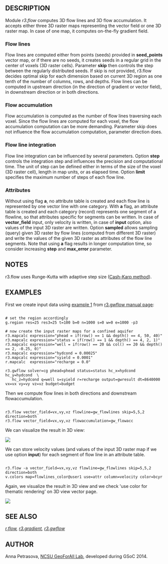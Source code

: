 
## DESCRIPTION

Module *r3.flow* computes 3D flow lines and 3D flow accumulation.
It accepts either three 3D raster maps representing the vector field or one 3D raster map.
In case of one map, it computes on-the-fly gradient field.

### Flow lines

Flow lines are computed either from points (seeds) provided in **seed\_points** vector map,
or if there are no seeds, it creates seeds in a regular grid in the center of voxels (3D raster cells).
Parameter **skip** then controls the step between the regularly distributed seeds.
If skip is not provided, r3.flow decides optimal skip for each dimension based on current 3D region
as one tenth of the number of columns, rows, and depths.
Flow lines can be computed in upstream direction (in the direction of gradient or vector field),
in downstream direction or in both directions.

### Flow accumulation

Flow accumulation is computed as the number of flow lines traversing each voxel.
Since the flow lines are computed for each voxel, the flow accumulation computation
can be more demanding.
Parameter skip does not influence the flow accumulation computation, parameter direction does.

### Flow line integration

Flow line integration can be influenced by several parameters.
Option **step** controls the integration step and influences the precision and computational time.
The unit of step can be defined either in terms of the size of the voxel (3D raster cell),
length in map units, or as elapsed time.
Option **limit** specifies the maximum number of steps of each flow line.

### Attributes

Without using flag **a**, no attribute table is created and each flow line
is represented by one vector line with one category. With **a** flag, an attribute table is created
and each category (record) represents one segment of a flowline, so that attributes
specific for segments can be written. In case of **vector\_field** input, only velocity is written,
in case of **input** option, also values of the input 3D raster are written.
Option **sampled** allows sampling (query) given 3D raster by flow lines (computed from different 3D raster) and
write the values of the given 3D raster as attributes of the flow line segments.
Note that using **a** flag results in longer computation time, so consider increasing
**step** and **max\_error** parameter.

## NOTES

r3.flow uses Runge-Kutta with adaptive step size
([Cash-Karp method](https://en.wikipedia.org/wiki/Cash-Karp_method)).

## EXAMPLES

First we create input data using
[example 1](r3.gwflow.html#example-1) from
[r3.gwflow manual page](r3.gwflow.html):

```

# set the region accordingly
g.region res=25 res3=25 t=100 b=0 n=1000 s=0 w=0 e=1000 -p3

# now create the input raster maps for a confined aquifer
r3.mapcalc expression="phead = if(row() == 1 && depth() == 4, 50, 40)"
r3.mapcalc expression="status = if(row() == 1 && depth() == 4, 2, 1)"
r3.mapcalc expression="well = if(row() == 20 && col() == 20 && depth() == 2, -0.25, 0)"
r3.mapcalc expression="hydcond = 0.00025"
r3.mapcalc expression="syield = 0.0001"
r.mapcalc  expression="recharge = 0.0"

r3.gwflow solver=cg phead=phead status=status hc_x=hydcond hc_y=hydcond  \
   hc_z=hydcond q=well s=syield r=recharge output=gwresult dt=8640000 vx=vx vy=vy vz=vz budget=budget

```

Then we compute flow lines in both directions and downstream flowaccumulation.

```

r3.flow vector_field=vx,vy,vz flowline=gw_flowlines skip=5,5,2 direction=both
r3.flow vector_field=vx,vy,vz flowaccumulation=gw_flowacc

```

We can visualize the result in 3D view:

![](r3flow_flowlines.png)

We can store velocity values (and values of the input 3D raster map if we use option **input**) for each segment of flow line
in an attribute table.

```

r3.flow -a vector_field=vx,vy,vz flowline=gw_flowlines skip=5,5,2 direction=both
v.colors map=flowlines_color@user1 use=attr column=velocity color=bcyr

```

Again, we visualize the result in 3D view and we check 'use color for thematic rendering' on 3D view vector page.

![](r3flow_flowlines_color.png)

## SEE ALSO

*[r.flow](r.flow.html),
[r3.gradient](r3.gradient.html),
[r3.gwflow](r3.gwflow.html)*

## AUTHOR

Anna Petrasova, [NCSU GeoForAll Lab](https://geospatial.ncsu.edu/geoforall/), developed during GSoC 2014.
